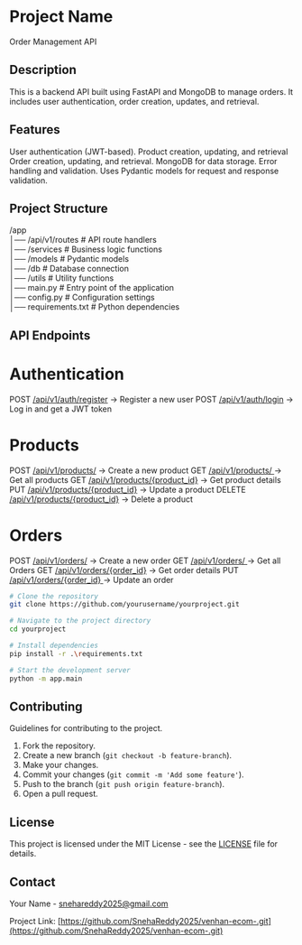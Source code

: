 # Project Name
Order Management API

## Description
This is a backend API built using FastAPI and MongoDB to manage orders. It includes user authentication, order creation, updates, and retrieval.
## Features

User authentication (JWT-based).
Product creation, updating, and retrieval
Order creation, updating, and retrieval.
MongoDB for data storage.
Error handling and validation.
Uses Pydantic models for request and response validation.

## Project Structure

/app  
│── /api/v1/routes      # API route handlers  
│── /services           # Business logic functions  
│── /models             # Pydantic models  
│── /db                 # Database connection  
│── /utils              # Utility functions  
│── main.py             # Entry point of the application  
│── config.py           # Configuration settings  
│── requirements.txt    # Python dependencies  


## API Endpoints

# Authentication
POST [/api/v1/auth/register](http://localhost:8020/api/v1/auth/signup) → Register a new user
POST [/api/v1/auth/login](http://localhost:8020/api/v1/auth/login) → Log in and get a JWT token

# Products

POST [/api/v1/products/](http://localhost:8020/api/v1/products) → Create a new product
GET [/api/v1/products/ ](http://localhost:8020/api/v1/products)→ Get all products
GET [/api/v1/products/{product_id}](http://localhost:8020/api/v1/products/{product_id}) → Get product details
PUT [/api/v1/products/{product_id}](http://localhost:8020/api/v1/products/{product_id}) → Update a product
DELETE [/api/v1/products/{product_id}](http://localhost:8020/api/v1/products/{product_id}) → Delete a product

# Orders

POST [/api/v1/orders/](http://localhost:8020/api/v1/orders/) → Create a new order
GET [/api/v1/orders/ ](http://localhost:8020/api/v1/orders/)→ Get all Orders
GET [/api/v1/orders/{order_id}](http://localhost:8020/api/v1/orders/(order_id)) → Get order details
PUT [/api/v1/orders/{order_id} ](http://localhost:8020/api/v1/orders/(order_id))→ Update an order




```bash
# Clone the repository
git clone https://github.com/yourusername/yourproject.git

# Navigate to the project directory
cd yourproject

# Install dependencies
pip install -r .\requirements.txt
```

```bash
# Start the development server
python -m app.main
```

## Contributing
Guidelines for contributing to the project.

1. Fork the repository.
2. Create a new branch (`git checkout -b feature-branch`).
3. Make your changes.
4. Commit your changes (`git commit -m 'Add some feature'`).
5. Push to the branch (`git push origin feature-branch`).
6. Open a pull request.

## License
This project is licensed under the MIT License - see the [LICENSE](LICENSE) file for details.

## Contact
Your Name - [snehareddy2025@gmail.com](mailto:snehareddy2025@gmail.com)

Project Link: [https://github.com/SnehaReddy2025/venhan-ecom-.git](https://github.com/SnehaReddy2025/venhan-ecom-.git)